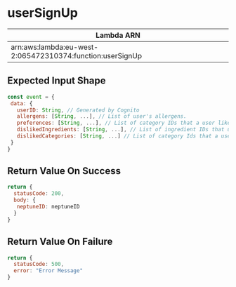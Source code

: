 # userSignUp

| Lambda ARN                                                |
| --------------------------------------------------------- |
| arn:aws:lambda:eu-west-2:065472310374:function:userSignUp |

 ## Expected Input Shape
 ```javascript
const event = {
  data: {
    userID: String, // Generated by Cognito
    allergens: [String, ...], // List of user's allergens.
    preferences: [String, ...], // List of category IDs that a user likes.
    dislikedIngredients: [String, ...], // List of ingredient IDs that user dislikes.
    dislikedCategories: [String, ...] // List of category Ids that a user dislikes.
  }
}
 ```
 

 ## Return Value On Success
```javascript
return {
  statusCode: 200,
  body: {
   neptuneID: neptuneID
  }
}
```

## Return Value On Failure
```javascript
return {
  statusCode: 500,
  error: "Error Message"
}
```
 